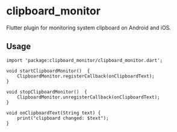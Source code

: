 # clipboard_monitor

Flutter plugin for monitoring system clipboard on Android and iOS.

## Usage
```
import 'package:clipboard_monitor/clipboard_monitor.dart';

void startClipboardMonitor()  {
    ClipboardMonitor.registerCallback(onClipboardText);
}

void stopClipboardMonitor()  {
    ClipboardMonitor.unregisterCallback(onClipboardText);
}

void onClipboardText(String text) {
    print("clipboard changed: $text");
}

```

